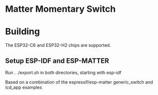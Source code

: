 # Matter Momentary Switch


# Building

The ESP32-C6 and ESP32-H2 chips are supported.

## Setup ESP-IDF and ESP-MATTER

Run . ./export.sh in both directories, starting with esp-idf




Based on a combination of the espressif/esp-matter generic_switch and icd_app examples

